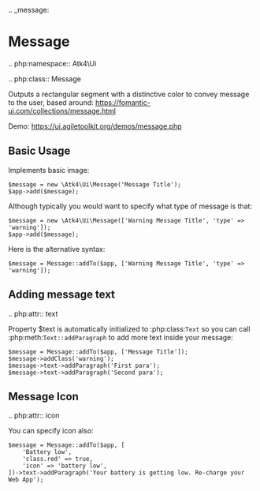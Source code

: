 .. _message:

# Message

.. php:namespace:: Atk4\Ui

.. php:class:: Message

Outputs a rectangular segment with a distinctive color to convey message to the user, based around: https://fomantic-ui.com/collections/message.html

Demo: https://ui.agiletoolkit.org/demos/message.php

## Basic Usage

Implements basic image:

```
$message = new \Atk4\Ui\Message('Message Title');
$app->add($message);
```

Although typically you would want to specify what type of message is that:

```
$message = new \Atk4\Ui\Message(['Warning Message Title', 'type' => 'warning']);
$app->add($message);
```

Here is the alternative syntax:

```
$message = Message::addTo($app, ['Warning Message Title', 'type' => 'warning']);
```

## Adding message text

.. php:attr:: text

Property $text is automatically initialized to :php:class:`Text` so you can call :php:meth:`Text::addParagraph`
to add more text inside your message:

```
$message = Message::addTo($app, ['Message Title']);
$message->addClass('warning');
$message->text->addParagraph('First para');
$message->text->addParagraph('Second para');
```

## Message Icon

.. php:attr:: icon

You can specify icon also:

```
$message = Message::addTo($app, [
    'Battery low',
    'class.red' => true,
    'icon' => 'battery low',
])->text->addParagraph('Your battery is getting low. Re-charge your Web App');
```


